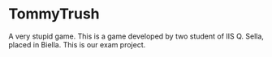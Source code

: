 # TommyTrush
A very stupid game.
This is a game developed by two student of IIS Q. Sella, placed in Biella.
This is our exam project.
